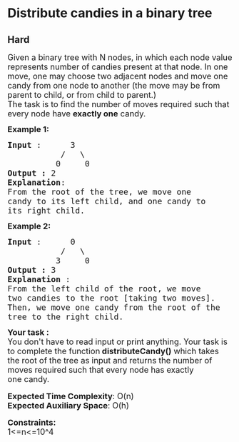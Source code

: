 # Distribute candies in a binary tree
## Hard 
<div class="problem-statement">
                <p></p><p><span style="font-size:18px">Given a binary tree with N nodes, in which each node value represents number of candies present at that node. In one move, one may choose two adjacent nodes and move one candy from one node to another (the move may be from parent to child, or from child to parent.)&nbsp;<br>
The task is to find the number of moves required such that every node have&nbsp;<strong>exactly one</strong>&nbsp;candy.</span></p>

<p><span style="font-size:18px"><strong>Example 1:</strong></span></p>

<pre><span style="font-size:18px"><strong>Input </strong>:      3
           /   \
          0     0 
<strong>Output : </strong>2
<strong>Explanation</strong>: 
From the root of the tree, we move one 
candy to its left child, and one candy to
its right child.
</span></pre>

<p><span style="font-size:18px"><strong>Example 2:</strong></span></p>

<pre><span style="font-size:18px"><strong>Input </strong>:      0
           /   \
          3     0  
<strong>Output : </strong>3
<strong>Explanation </strong>: 
From the left child of the root, we move 
two candies to the root [taking two moves]. 
Then, we move one candy from the root of the 
tree to the right child.</span></pre>

<div><span style="font-size:18px"><strong>Your task :</strong></span></div>

<div><span style="font-size:18px">You don't have to read input or print anything. Your task is to complete the function<strong> distributeCandy()</strong> which takes the root of the tree as input and returns the number of moves required&nbsp;such that every node has&nbsp;exactly one&nbsp;candy.</span></div>

<div>&nbsp;</div>

<div><span style="font-size:18px"><strong>Expected Time Complexity</strong>: O(n)</span></div>

<div><span style="font-size:18px"><strong>Expected Auxiliary Space</strong>: O(h)</span></div>

<div>&nbsp;</div>

<div><span style="font-size:18px"><strong>Constraints:</strong></span></div>

<div><span style="font-size:18px">1&lt;=n&lt;=10^4</span></div>
 <p></p>
            </div>
